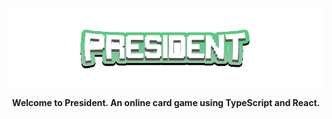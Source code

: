 ![Banner](https://raw.githubusercontent.com/dd701116/gamecard_president/master/documentation/Banner.png)
<p align="center">
  <strong>Welcome to President. An online card game using TypeScript and React.</strong>
</p>






